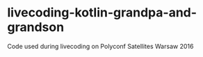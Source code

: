 # livecoding-kotlin-grandpa-and-grandson
Code used during livecoding on Polyconf Satellites Warsaw 2016

